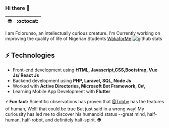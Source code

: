 ### Hi there 👋

 🤓 | :octocat:
---- | ----
I am Folorunso, an intellectually curious creature. 
I'm Currently working on improving the quality of life of Nigerian Students [WakaforMe](https://twitter.com/wakaforme_ng)|![github stats](https://github-readme-stats.vercel.app/api?username=afolorunso&show_icons=true&line_height=60) 

## ⚡ Technologies 
- Front-end development using **HTML, Javascript,CSS,Bootstrap, Vue Js/ React Js**
- Backend development using **PHP, Laravel, SQL, Node Js**
- Worked with **Active Directories, Microsoft Bot Framework, C#,**
- Learning Mobile App Development with **Flutter**
 


⚡ **Fun fact:** Scientific observations has proven that [@Tobby](https://twitter.com/mroluwatobby) has the features of human, Well! that could be true But just said in a wrong way! My curiousity has led me to discover his humanoid status --great mind, half-human, half-robot, and definitely half-spirit. 👽

